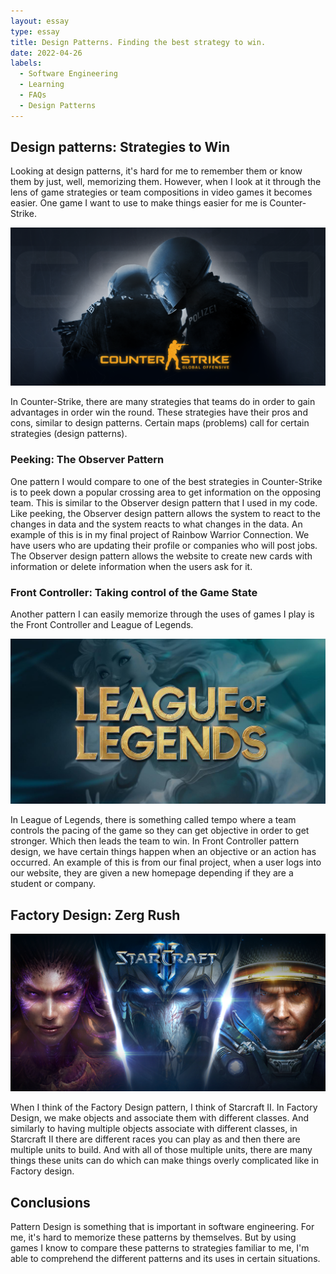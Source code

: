 ```yaml
---
layout: essay
type: essay
title: Design Patterns. Finding the best strategy to win.
date: 2022-04-26
labels:
  - Software Engineering
  - Learning
  - FAQs
  - Design Patterns
---
```


## Design patterns: Strategies to Win

Looking at design patterns, it's hard for me to remember them or know them by just, well, memorizing them. However, when I look at it through the lens of game strategies or team compositions in video games it becomes easier. One game I want to use to make things easier for me is Counter-Strike.

<img ui medium left floated rounded image src="../images/cs-go.png" alt="csgo WP">

In Counter-Strike, there are many strategies that teams do in order to gain advantages in order win the round. These strategies have their pros and cons, similar to design patterns. Certain maps (problems) call for certain strategies (design patterns).

### Peeking: The Observer Pattern

One pattern I would compare to one of the best strategies in Counter-Strike is to peek down a popular crossing area to get information on the opposing team. This is similar to the Observer design pattern that I used in my code. Like peeking, the Observer design pattern allows the system to react to the changes in data and the system reacts to what changes in the data. An example of this is in my final project of Rainbow Warrior Connection. We have users who are updating their profile or companies who will post jobs. The Observer design pattern allows the website to create new cards with information or delete information when the users ask for it. 

### Front Controller: Taking control of the Game State

Another pattern I can easily memorize through the uses of games I play is the Front Controller and League of Legends.  

<img class="ui medium left floated rounded image" src="../images/League.jpg" alt="LoL WP">  

In League of Legends, there is something called tempo where a team controls the pacing of the game so they can get objective in order to get stronger. Which then leads the team to win. In Front Controller pattern design, we have certain things happen when an objective or an action has occurred. An example of this is from our final project, when a user logs into our website, they are given a new homepage depending if they are a student or company. 

## Factory Design: Zerg Rush
<img class="ui medium left floated rounded image" src="../images/starcraft2.jpg" alt="SC2 WP">  

When I think of the Factory Design pattern, I think of Starcraft II. In Factory Design, we make objects and associate them with different classes. And similarly to having multiple objects associate with different classes, in Starcraft II there are different races you can play as and then there are multiple units to build. And with all of those multiple units, there are many things these units can do which can make things overly complicated like in Factory design. 

## Conclusions

Pattern Design is something that is important in software engineering. For me, it's hard to memorize these patterns by themselves. But by using games I know to compare these patterns to strategies familiar to me, I'm able to comprehend the different patterns and its uses in certain situations. 

